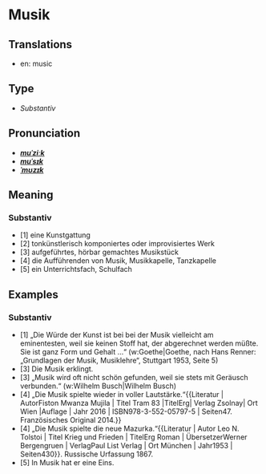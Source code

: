 # Musik
## Translations
- en: music
## Type
- _Substantiv_
## Pronunciation
- **_[muˈziːk](https://commons.wikimedia.org/wiki/File:De-Musik.ogg)_**
- **_[muˈsɪk](https://commons.wikimedia.org/wiki/File:De-Musik.ogg)_**
- **_[ˈmʊzɪk](https://commons.wikimedia.org/wiki/File:De-Musik.ogg)_**
## Meaning
### Substantiv
- [1] eine Kunstgattung
- [2] tonkünstlerisch komponiertes oder improvisiertes Werk
- [3] aufgeführtes, hörbar gemachtes Musikstück
- [4] die Aufführenden von Musik, Musikkapelle, Tanzkapelle
- [5] ein Unterrichtsfach, Schulfach
## Examples
### Substantiv
- [1] „Die Würde der Kunst ist bei bei der Musik vielleicht am eminentesten, weil sie keinen Stoff hat, der abgerechnet werden müßte. Sie ist ganz Form und Gehalt …“ (w:Goethe|Goethe, nach Hans Renner: „Grundlagen der Musik, Musiklehre“, Stuttgart 1953, Seite 5)
- [3] Die Musik erklingt.
- [3] „Musik wird oft nicht schön gefunden, weil sie stets mit Geräusch verbunden.“ (w:Wilhelm Busch|Wilhelm Busch)
- [4] „Die Musik spielte wieder in voller Lautstärke.“<ref>{{Literatur | AutorFiston Mwanza Mujila | Titel Tram 83 |TitelErg| Verlag Zsolnay| Ort Wien |Auflage | Jahr 2016 | ISBN978-3-552-05797-5 | Seiten47. Französisches Original 2014.}}</ref>
- [4] „Die Musik spielte die neue Mazurka.“<ref>{{Literatur | Autor Leo N. Tolstoi | Titel Krieg und Frieden | TitelErg Roman | ÜbersetzerWerner Bergengruen | VerlagPaul List Verlag | Ort München | Jahr1953 | Seiten430}}. Russische Urfassung 1867.</ref>
- [5] In Musik hat er eine Eins.
